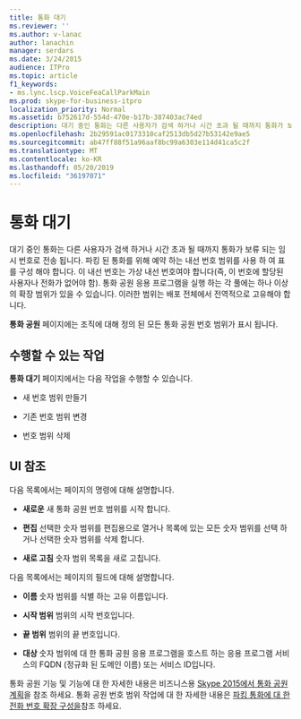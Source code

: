 ```yaml
---
title: 통화 대기
ms.reviewer: ''
ms.author: v-lanac
author: lanachin
manager: serdars
ms.date: 3/24/2015
audience: ITPro
ms.topic: article
f1_keywords:
- ms.lync.lscp.VoiceFeaCallParkMain
ms.prod: skype-for-business-itpro
localization_priority: Normal
ms.assetid: b752617d-554d-470e-b17b-387403ac74ed
description: 대기 중인 통화는 다른 사용자가 검색 하거나 시간 초과 될 때까지 통화가 보류 되는 임시 번호로 전송 됩니다. 파킹 된 통화를 위해 예약 하는 내선 번호 범위를 사용 하 여 표를 구성 해야 합니다. 이 내선 번호는 가상 내선 번호여야 합니다(즉, 이 번호에 할당된 사용자나 전화가 없어야 함). 통화 공원 응용 프로그램을 실행 하는 각 풀에는 하나 이상의 확장 범위가 있을 수 있습니다. 이러한 범위는 배포 전체에서 전역적으로 고유해야 합니다.
ms.openlocfilehash: 2b29591ac0173310caf2513db5d27b53142e9ae5
ms.sourcegitcommit: ab47ff88f51a96aaf8bc99a6303e114d41ca5c2f
ms.translationtype: MT
ms.contentlocale: ko-KR
ms.lasthandoff: 05/20/2019
ms.locfileid: "36197071"
---
```

# <a name="call-park"></a>통화 대기

대기 중인 통화는 다른 사용자가 검색 하거나 시간 초과 될 때까지 통화가 보류 되는 임시 번호로 전송 됩니다. 파킹 된 통화를 위해 예약 하는 내선 번호 범위를 사용 하 여 표를 구성 해야 합니다. 이 내선 번호는 가상 내선 번호여야 합니다(즉, 이 번호에 할당된 사용자나 전화가 없어야 함). 통화 공원 응용 프로그램을 실행 하는 각 풀에는 하나 이상의 확장 범위가 있을 수 있습니다. 이러한 범위는 배포 전체에서 전역적으로 고유해야 합니다.

**통화 공원** 페이지에는 조직에 대해 정의 된 모든 통화 공원 번호 범위가 표시 됩니다.

## <a name="tasks-you-can-perform"></a>수행할 수 있는 작업

**통화 대기** 페이지에서는 다음 작업을 수행할 수 있습니다.

- 새 번호 범위 만들기

- 기존 번호 범위 변경

- 번호 범위 삭제

## <a name="ui-reference"></a>UI 참조

다음 목록에서는 페이지의 명령에 대해 설명합니다.

- **새로운** 새 통화 공원 번호 범위를 시작 합니다.

- **편집** 선택한 숫자 범위를 편집용으로 열거나 목록에 있는 모든 숫자 범위를 선택 하거나 선택한 숫자 범위를 삭제 합니다.

- **새로 고침** 숫자 범위 목록을 새로 고칩니다.

다음 목록에서는 페이지의 필드에 대해 설명합니다.

- **이름** 숫자 범위를 식별 하는 고유 이름입니다.

- **시작 범위** 범위의 시작 번호입니다.

- **끝 범위** 범위의 끝 번호입니다.

- **대상** 숫자 범위에 대 한 통화 공원 응용 프로그램을 호스트 하는 응용 프로그램 서비스의 FQDN (정규화 된 도메인 이름) 또는 서비스 ID입니다.

통화 공원 기능 및 기능에 대 한 자세한 내용은 비즈니스용 [Skype 2015에서 통화 공원 계획](../../plan-your-deployment/enterprise-voice-solution/call-park.md)을 참조 하세요. 통화 공원 번호 범위 작업에 대 한 자세한 내용은 [파킹 통화에 대 한 전화 번호 확장 구성을](https://technet.microsoft.com/library/fbf97624-9587-42a6-b276-1b69c574a74d.aspx)참조 하세요.


